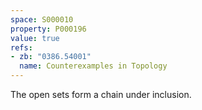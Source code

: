 ```yaml
---
space: S000010
property: P000196
value: true
refs:
- zb: "0386.54001"
  name: Counterexamples in Topology
---
```


The open sets form a chain under inclusion.
